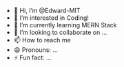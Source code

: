 - 👋 Hi, I’m @Edward-MIT
- 👀 I’m interested in Coding!
- 🌱 I’m currently learning MERN Stack
- 💞️ I’m looking to collaborate on ...
- 📫 How to reach me 
- 😄 Pronouns: ...
- ⚡ Fun fact: ...

<!---
Edward-MIT/Edward-MIT is a ✨ special ✨ repository because its `README.md` (this file) appears on your GitHub profile.
You can click the Preview link to take a look at your changes.
--->
